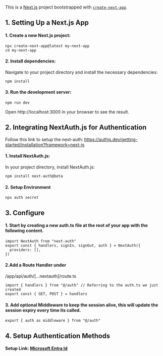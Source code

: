 This is a [Next.js](https://nextjs.org) project bootstrapped with [`create-next-app`](https://nextjs.org/docs/app/api-reference/cli/create-next-app).

## 1. Setting Up a Next.js App
#### 1. Create a new Next.js project:
```
npx create-next-app@latest my-next-app
cd my-next-app
```

#### 2. Install dependencies: 
Navigate to your project directory and install the necessary dependencies: 
```
npm install
```

#### 3. Run the development server:
```
npm run dev
```

Open http://localhost:3000 in your browser to see the result.

## 2. Integrating NextAuth.js for Authentication
Follow this link to setup the next-auth:
https://authjs.dev/getting-started/installation?framework=next-js

#### 1. Install NextAuth.js: 
In your project directory, install NextAuth.js:
```
npm install next-auth@beta
```

#### 2. Setup Environment
```
npx auth secret
```

## 3. Configure
#### 1. Start by creating a new auth.ts file at the root of your app with the following content.

```
import NextAuth from "next-auth"
export const { handlers, signIn, signOut, auth } = NextAuth({
  providers: [],
})
```
#### 2.Add a Route Handler under 
/app/api/auth/[...nextauth]/route.ts

```
import { handlers } from "@/auth" // Referring to the auth.ts we just created
export const { GET, POST } = handlers
```

#### 3. Add optional Middleware to keep the session alive, this will update the session expiry every time its called.
 ```
 export { auth as middleware } from "@/auth"
 ```

 ## 4. Setup Authentication Methods
 #### Setup Link:  [Microsoft Entra Id](https://authjs.dev/getting-started/providers/microsoft-entra-id?framework=next-js)



